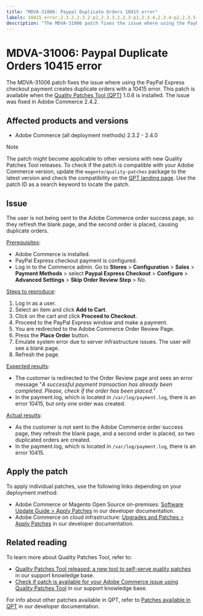 ```yaml
---
title: "MDVA-31006: Paypal Duplicate Orders 10415 error"
labels: 10415 error,2.3.2,2.3.2-p2,2.3.3,2.3.3-p1,2.3.4,2.3.4-p2,2.3.5-p1,2.3.5-p2,2.4.0,2.4.2,QPT 1.0.6,QPT patches,Magento Commerce,Magento Commerce Cloud,PayPal,duplicate,order,orders,support tools,Adobe Commerce,cloud infrastructure,on-premises
description: "The MDVA-31006 patch fixes the issue where using the PayPal Express checkout payment creates duplicate orders with a 10415 error. This patch is available when the [Quality Patches Tool (QPT)](https://support.magento.com/hc/en-us/articles/360047139492) 1.0.6 is installed. The issue was fixed in Adobe Commerce 2.4.2."
---
```


# MDVA-31006: Paypal Duplicate Orders 10415 error

The MDVA-31006 patch fixes the issue where using the PayPal Express checkout payment creates duplicate orders with a 10415 error. This patch is available when the [Quality Patches Tool (QPT)](https://support.magento.com/hc/en-us/articles/360047139492) 1.0.6 is installed. The issue was fixed in Adobe Commerce 2.4.2.

## Affected products and versions

* Adobe Commerce (all deployment methods) 2.3.2 - 2.4.0

>[!NOTE]
>
>The patch might become applicable to other versions with new Quality Patches Tool releases. To check if the patch is compatible with your Adobe Commerce version, update the `magento/quality-patches` package to the latest version and check the compatibility on the [QPT landing page](https://devdocs.magento.com/quality-patches/tool.html#patch-grid). Use the patch ID as a search keyword to locate the patch.

## Issue

The user is not being sent to the Adobe Commerce order success page, so they refresh the blank page, and the second order is placed, causing duplicate orders.

<u>Prerequisites</u>:

* Adobe Commerce is installed.
* PayPal Express checkout payment is configured.
* Log in to the Commerce admin. Go to **Stores** > **Configuration** > **Sales** > **Payment Methods** > select **Paypal Express Checkout** > **Configure** > **Advanced Settings** > **Skip Order Review Step** > *No*.

<u>Steps to reproduce</u>:

1. Log in as a user.
1. Select an item and click **Add to Cart**.
1. Click on the cart and click **Proceed to Checkout**.
1. Proceed to the PayPal Express window and make a payment.
1. You are redirected to the Adobe Commerce Order Review Page.
1. Press the **Place Order** button.
1. Emulate system error due to server infrastructure issues. The user will see a blank page.
1. Refresh the page.

<u>Expected results</u>:

* The customer is redirected to the Order Review page and sees an error message "*A successful payment transaction has already been completed. Please, check if the order has been placed.*"
* In the payment.log, which is located in `/var/log/payment.log`, there is an error 10415, but only one order was created.

<u>Actual results</u>:

* As the customer is not sent to the Adobe Commerce order success page, they refresh the blank page, and a second order is placed, so two duplicated orders are created.
* In the payment.log, which is located in `/var/log/payment.log`, there is an error 10415.

## Apply the patch

To apply individual patches, use the following links depending on your deployment method:

* Adobe Commerce or Magento Open Source on-premises: [Software Update Guide > Apply Patches](https://devdocs.magento.com/guides/v2.4/comp-mgr/patching/mqp.html) in our developer documentation.
* Adobe Commerce on cloud infrastructure: [Upgrades and Patches > Apply Patches](https://devdocs.magento.com/cloud/project/project-patch.html) in our developer documentation.

## Related reading

To learn more about Quality Patches Tool, refer to:

* [Quality Patches Tool released: a new tool to self-serve quality patches](https://support.magento.com/hc/en-us/articles/360047139492) in our support knowledge base.
* [Check if patch is available for your Adobe Commerce issue using Quality Patches Tool](https://support.magento.com/hc/en-us/articles/360047125252) in our support knowledge base.

For info about other patches available in QPT, refer to [Patches available in QPT](https://devdocs.magento.com/quality-patches/tool.html#patch-grid) in our developer documentation. 
